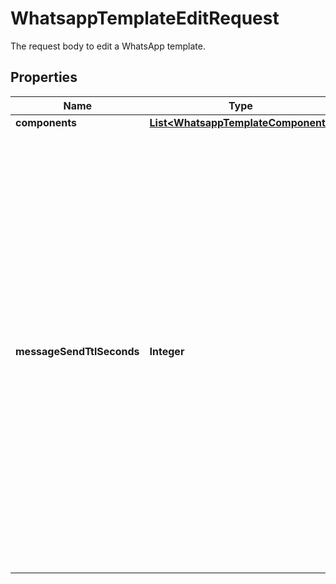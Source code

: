

# WhatsappTemplateEditRequest

The request body to edit a WhatsApp template.

## Properties

| Name | Type | Description | Notes |
|------------ | ------------- | ------------- | -------------|
|**components** | [**List&lt;WhatsappTemplateComponent&gt;**](WhatsappTemplateComponent.md) |  |  |
|**messageSendTtlSeconds** | **Integer** | **Use only for template category is &#x60;AUTHENTICATION&#x60;.** If we are unable to deliver an authentication template for an amount of time that exceeds its time-to-live, we will stop retrying and drop the message. Defaults to &#x60;600&#x60; seconds for newly created authentication templates. To override the default value, set this field to a value between &#x60;60&#x60; and &#x60;600&#x60; seconds. Or set it to &#x60;-1&#x60; resulting in a 30-day time-to-live. We encourage you to set a time-to-live for all of your authentication templates, preferably equal to or less than your code expiration time, to ensure your customers only get a message when a code is still usable. |  [optional] |



